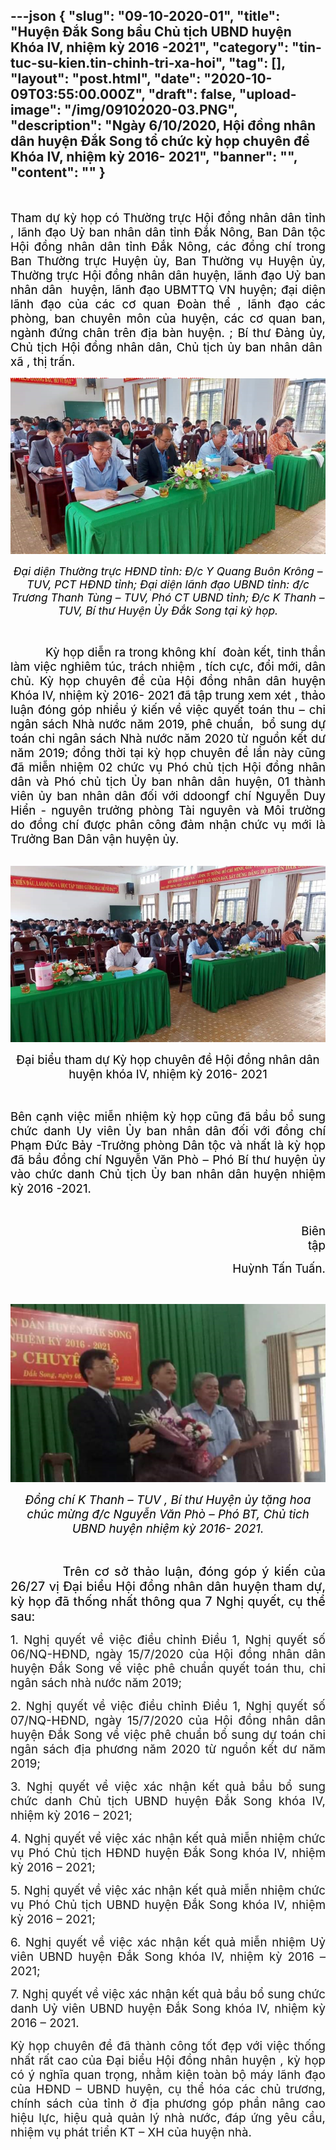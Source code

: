---json
{
    "slug": "09-10-2020-01",
    "title": "Huyện Đắk Song bầu Chủ tịch UBND huyện Khóa IV, nhiệm kỳ 2016 -2021",
    "category": "tin-tuc-su-kien.tin-chinh-tri-xa-hoi",
    "tag": [],
    "layout": "post.html",
    "date": "2020-10-09T03:55:00.000Z",
    "draft": false,
    "upload-image": "/img/09102020-03.PNG",
    "description": "Ngày 6/10/2020, Hội đồng nhân dân huyện Đắk Song tổ chức kỳ họp chuyên đề Khóa IV, nhiệm kỳ 2016- 2021",
    "banner": "",
    "__content__": ""
}
---
<p style="text-align:center">&nbsp;</p>

<p style="text-align:justify"><span style="font-size:14.0pt"><span style="color:black">Tham dự kỳ họp c&oacute; Thường trực Hội đồng nh&acirc;n d&acirc;n tỉnh , l&atilde;nh đạo Uỷ ban nh&acirc;n d&acirc;n tỉnh Đắk N&ocirc;ng, Ban D&acirc;n tộc Hội đồng nh&acirc;n d&acirc;n tỉnh Đắk N&ocirc;ng, c&aacute;c đồng ch&iacute; trong Ban Thường trực Huyện ủy, Ban Thường vụ Huyện ủy, Thường trực Hội đồng nh&acirc;n d&acirc;n huyện, l&atilde;nh đạo Uỷ ban nh&acirc;n d&acirc;n&nbsp; huyện, l&atilde;nh đạo UBMTTQ VN huyện; đại diện l&atilde;nh đạo của c&aacute;c cơ quan Đo&agrave;n thể , l&atilde;nh đạo c&aacute;c ph&ograve;ng, ban chuy&ecirc;n m&ocirc;n của huyện, c&aacute;c cơ quan ban, ng&agrave;nh đứng ch&acirc;n tr&ecirc;n địa b&agrave;n huyện. ; B&iacute; thư Đảng ủy, Chủ tịch Hội đồng nh&acirc;n d&acirc;n, Chủ tịch ủy ban nh&acirc;n d&acirc;n&nbsp; x&atilde; , thị trấn.</span></span></p>

<p style="text-align:center"><img alt="" src="/img/09102020-01.PNG" /></p>

<p style="text-align:center"><em><span style="font-size:13.0pt"><span style="color:black">Đại diện Thường trực HĐND tỉnh: Đ/c Y Quang Bu&ocirc;n Kr&ocirc;ng &ndash; TUV, PCT HĐND tỉnh; Đại diện l&atilde;nh đạo UBND tỉnh: đ/c Trương Thanh T&ugrave;ng &ndash; TUV, Ph&oacute; CT UBND tỉnh; Đ/c K Thanh &ndash; TUV, B&iacute; thư Huyện Ủy Đắk Song tại kỳ họp.</span></span></em></p>

<p style="text-align:justify">&nbsp;</p>

<p style="text-align:justify"><span style="font-size:14.0pt"><span style="color:black">&nbsp;&nbsp;&nbsp;&nbsp;&nbsp;&nbsp;&nbsp;&nbsp;&nbsp; Kỳ họp diễn ra trong kh&ocirc;ng kh&iacute;&nbsp; đo&agrave;n kết, tinh thần l&agrave;m việc nghi&ecirc;m t&uacute;c, tr&aacute;ch nhiệm , t&iacute;ch cực, đổi mới, d&acirc;n chủ. Kỳ họp chuy&ecirc;n đề của Hội đồng nh&acirc;n d&acirc;n huyện Kh&oacute;a IV, nhiệm kỳ 2016- 2021 đ&atilde; tập trung xem x&eacute;t , thảo luận đ&oacute;ng g&oacute;p nhiều &yacute; kiến về việc quyết to&aacute;n thu &ndash; chi ng&acirc;n s&aacute;ch Nh&agrave; nước năm 2019, ph&ecirc; chuẩn,&nbsp; bổ sung dự to&aacute;n chi ng&acirc;n s&aacute;ch Nh&agrave; nước năm 2020 từ nguồn kết dư năm 2019; đồng thời tại kỳ họp chuy&ecirc;n đề lần n&agrave;y cũng đ&atilde; miễn nhiệm 02 chức vụ Ph&oacute; chủ tịch Hội đồng nh&acirc;n d&acirc;n v&agrave; Ph&oacute; chủ tịch Ủy ban nh&acirc;n d&acirc;n huyện, 01 th&agrave;nh vi&ecirc;n ủy ban nh&acirc;n d&acirc;n đối với ddoongf ch&iacute; Nguyễn Duy Hiển - nguy&ecirc;n trưởng ph&ograve;ng T&agrave;i nguy&ecirc;n v&agrave; M&ocirc;i trường do đồng ch&iacute; được ph&acirc;n c&ocirc;ng đảm nhận chức vụ mới l&agrave; Trưởng Ban D&acirc;n vận huyện ủy.</span></span></p>

<p style="text-align:center">&nbsp;&nbsp;&nbsp;&nbsp;&nbsp;&nbsp;&nbsp;&nbsp;&nbsp;&nbsp;<img alt="" src="/img/09102020-02.PNG" /></p>

<p style="text-align:center"><span style="font-size:14.0pt"><span style="color:black">Đại biểu tham dự Kỳ họp chuy&ecirc;n đề Hội đồng nh&acirc;n d&acirc;n huyện</span></span><span style="font-size:14.0pt"><span style="color:black">&nbsp;kh&oacute;a IV, nhiệm kỳ 2016- 2021</span></span></p>

<p style="text-align:justify">&nbsp;</p>

<p style="text-align:justify"><span style="font-size:14.0pt"><span style="color:black">B&ecirc;n cạnh việc miễn nhiệm kỳ họp cũng đ&atilde; bầu bổ sung chức danh Uy vi&ecirc;n Ủy ban nh&acirc;n d&acirc;n đối với đồng ch&iacute; Phạm Đức Bảy -Trưởng ph&ograve;ng D&acirc;n tộc v&agrave; nhất l&agrave; kỳ họp đ&atilde; bầu đồng ch&iacute; Nguyễn Văn Ph&ograve; &ndash; Ph&oacute; B&iacute; thư huyện ủy v&agrave;o chức danh Chủ tịch Ủy ban nh&acirc;n d&acirc;n huyện nhiệm kỳ 2016 -2021.</span></span></p>

<p style="text-align:justify">&nbsp;</p>

<p style="text-align:right"><span style="font-size:14.0pt"><span style="color:black">&nbsp;&nbsp;&nbsp;&nbsp;&nbsp;&nbsp;&nbsp;&nbsp;&nbsp;&nbsp;&nbsp;&nbsp;&nbsp;&nbsp;&nbsp;&nbsp;&nbsp;&nbsp;&nbsp;&nbsp;&nbsp;&nbsp;&nbsp;&nbsp;&nbsp;&nbsp;&nbsp;&nbsp;&nbsp;&nbsp;&nbsp;&nbsp;&nbsp;&nbsp;&nbsp;&nbsp;&nbsp;&nbsp;&nbsp;&nbsp;&nbsp;&nbsp;&nbsp;&nbsp;&nbsp;&nbsp;&nbsp;&nbsp;&nbsp;&nbsp;&nbsp;&nbsp;&nbsp;&nbsp;&nbsp;&nbsp;&nbsp;&nbsp;&nbsp;&nbsp;&nbsp;&nbsp;&nbsp;&nbsp;&nbsp;&nbsp;&nbsp;&nbsp;&nbsp;&nbsp;&nbsp;&nbsp;&nbsp;&nbsp;&nbsp;&nbsp;&nbsp;&nbsp;&nbsp;&nbsp;&nbsp;&nbsp;&nbsp;&nbsp;&nbsp; Bi&ecirc;n tập</span></span></p>

<p style="text-align:right"><span style="font-size:14.0pt"><span style="color:black">Huỳnh Tấn Tuấn.</span></span></p>

<p style="text-align:justify">&nbsp;</p>

<p style="text-align:center"><img alt="" src="/img/09102020-03.PNG" /></p>

<p style="text-align:center"><em><span style="font-size:14.0pt"><span style="color:black">Đồng ch&iacute; K Thanh &ndash; TUV , B&iacute; thư Huyện ủy tặng hoa ch&uacute;c mừng đ/c Nguyễn Văn Ph&ograve; &ndash; Ph&oacute; BT, Chủ tich UBND huyện nhiệm kỳ 2016- 2021. </span></span></em></p>

<p style="text-align:justify">&nbsp;</p>

<p style="text-align:justify"><span style="font-size:15.0pt"><span style="color:black">&nbsp;&nbsp;&nbsp;&nbsp;&nbsp;&nbsp;&nbsp;&nbsp;&nbsp; Tr&ecirc;n cơ sở thảo luận, đ&oacute;ng g&oacute;p &yacute; kiến của 26/27 vị Đại biểu Hội đồng nh&acirc;n d&acirc;n huyện tham dự, kỳ họp đ&atilde; thống nhất th&ocirc;ng qua 7 Nghị quyết, cụ thể sau:</span></span></p>

<p style="text-align:justify"><span style="font-size:14.0pt">1</span><span style="font-size:14.0pt">. Nghị quyết về việc điều chỉnh Điều 1, Nghị quyết số 06/NQ-HĐND, ng&agrave;y 15/7/2020 của Hội đồng nh&acirc;n d&acirc;n huyện Đắk Song về việc ph&ecirc; chuẩn quyết to&aacute;n thu, chi ng&acirc;n s&aacute;ch nh&agrave; nước năm 2019;</span></p>

<p style="text-align:justify"><span style="font-size:14.0pt">2. Nghị quyết </span><span style="font-size:14.0pt">về việc điều chỉnh Điều 1, Nghị quyết số 07/NQ-HĐND, ng&agrave;y 15/7/2020 của Hội đồng nh&acirc;n d&acirc;n huyện Đắk Song về việc ph&ecirc; chuẩn bổ sung dự to&aacute;n chi ng&acirc;n s&aacute;ch địa phương năm 2020 từ nguồn kết dư năm 2019;</span></p>

<p style="text-align:justify"><span style="font-size:14.0pt">3. Nghị quyết về việc x&aacute;c nhận kết quả bầu bổ sung chức danh Chủ tịch UBND huyện Đắk Song kh&oacute;a IV, nhiệm kỳ 2016 &ndash; 2021;</span></p>

<p style="text-align:justify"><span style="font-size:14.0pt">4. Nghị quyết về việc x&aacute;c nhận kết quả miễn nhiệm chức vụ Ph&oacute; Chủ tịch HĐND huyện Đắk Song kh&oacute;a IV, nhiệm kỳ 2016 &ndash; 2021;</span></p>

<p style="text-align:justify"><span style="font-size:14.0pt">5. Nghị quyết về việc x&aacute;c nhận kết quả miễn nhiệm chức vụ Ph&oacute; Chủ tịch UBND huyện Đắk Song kh&oacute;a IV, nhiệm kỳ 2016 &ndash; 2021;</span></p>

<p style="text-align:justify"><span style="font-size:14.0pt">6. Nghị quyết về việc x&aacute;c nhận kết quả miễn nhiệm Uỷ vi&ecirc;n UBND huyện Đắk Song kh&oacute;a IV, nhiệm kỳ 2016 &ndash; 2021;</span></p>

<p style="text-align:justify"><span style="font-size:14.0pt">7. Nghị quyết về việc x&aacute;c nhận kết quả bầu bổ sung chức danh Uỷ vi&ecirc;n UBND huyện Đắk Song kh&oacute;a IV, nhiệm kỳ 2016 &ndash; 2021.</span></p>

<p style="text-align:justify"><span style="font-size:14.0pt">Kỳ họp chuy&ecirc;n đề đ&atilde; th&agrave;nh c&ocirc;ng tốt đẹp </span><span style="font-size:14.0pt">với </span><span style="font-size:14.0pt">v</span><span style="font-size:14.0pt">iệc </span><span style="font-size:14.0pt">thống nhất rất cao của Đại biểu Hội đồng nh&acirc;n huyện , kỳ họp </span><span style="font-size:14.0pt">c&oacute; &yacute; nghĩa quan trọng, nhằm kiện to&agrave;n bộ m&aacute;y l&atilde;nh đạo của HĐND &ndash; UBND huyện, cụ thể h&oacute;a c&aacute;c chủ trương, ch&iacute;nh s&aacute;ch của tỉnh ở địa phương g&oacute;p phần n&acirc;ng cao hiệu lực, hiệu quả quản l&yacute; nh&agrave; nước, đ&aacute;p ứng y&ecirc;u cầu, nhiệm vụ ph&aacute;t triển KT &ndash; XH của huyện</span><span style="font-size:14.0pt"> nh&agrave;.</span></p>

<p style="margin-right:15.05pt; text-align:justify">&nbsp;</p>

<p style="margin-left:2.5in; margin-right:15.05pt; text-align:justify"><span style="font-size:15.0pt"><span style="color:black">&nbsp; </span></span></p>

<p>&nbsp;</p>
